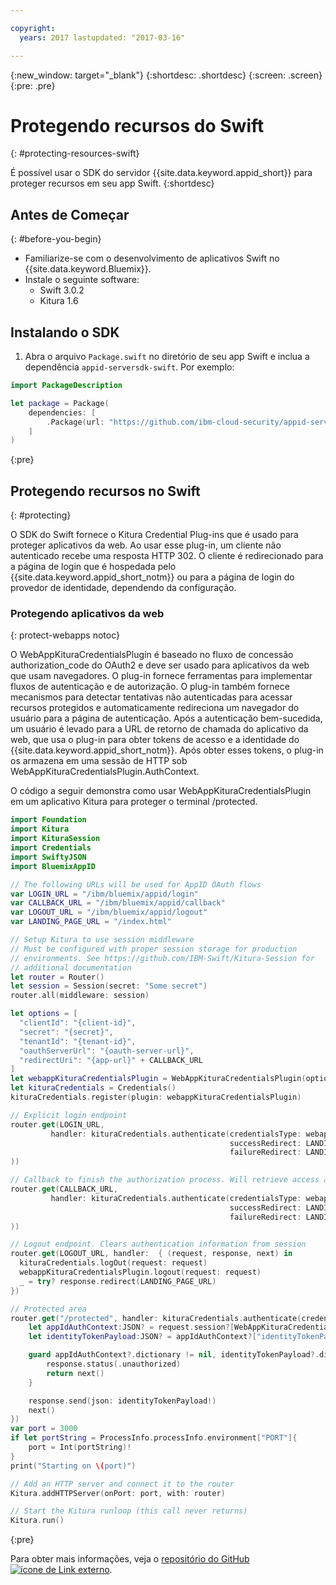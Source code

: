 ```yaml
---

copyright:
  years: 2017 lastupdated: "2017-03-16"

---
```


{:new_window: target="_blank"}
{:shortdesc: .shortdesc}
{:screen: .screen}
{:pre: .pre}


# Protegendo recursos do Swift
{: #protecting-resources-swift}

É possível usar o SDK do servidor {{site.data.keyword.appid_short}} para proteger recursos em seu app Swift.
{:shortdesc}


## Antes de Começar
{: #before-you-begin}

* Familiarize-se com o desenvolvimento de aplicativos Swift no {{site.data.keyword.Bluemix}}.
* Instale o seguinte software:
    * Swift 3.0.2
    * Kitura 1.6


## Instalando o SDK

1. Abra o arquivo `Package.swift` no diretório de seu app Swift e inclua a dependência `appid-serversdk-swift`. Por exemplo:

  ```swift
  import PackageDescription

  let package = Package(
      dependencies: [
          .Package(url: "https://github.com/ibm-cloud-security/appid-serversdk-swift.git", majorVersion: 1)
      ]
  )
  ```
  {:pre}

## Protegendo recursos no Swift
{: #protecting}

O SDK do Swift fornece o Kitura Credential Plug-ins que é usado para proteger aplicativos da web. Ao usar esse plug-in, um cliente não autenticado recebe uma
resposta HTTP 302. O cliente é redirecionado para a página de login que é hospedada pelo {{site.data.keyword.appid_short_notm}} ou para a página de login do
provedor de identidade, dependendo da configuração.



### Protegendo aplicativos da web
{: protect-webapps notoc}

O WebAppKituraCredentialsPlugin é baseado no fluxo de concessão authorization_code do OAuth2 e deve ser usado para aplicativos da web que usam navegadores. O
plug-in fornece ferramentas para implementar fluxos de autenticação e de autorização. O plug-in também fornece mecanismos para detectar tentativas não autenticadas
para acessar recursos protegidos e automaticamente redireciona um navegador do usuário para a página de autenticação. Após a autenticação bem-sucedida, um usuário é
levado para a URL de retorno de chamada do aplicativo da web, que usa o plug-in para obter tokens de acesso e a identidade do
{{site.data.keyword.appid_short_notm}}. Após obter esses tokens, o plug-in os armazena em uma sessão de HTTP sob WebAppKituraCredentialsPlugin.AuthContext.

O código a seguir demonstra como usar WebAppKituraCredentialsPlugin em um aplicativo Kitura para proteger o terminal /protected.

  ```swift
  import Foundation
  import Kitura
  import KituraSession
  import Credentials
  import SwiftyJSON
  import BluemixAppID

  // The following URLs will be used for AppID OAuth flows
  var LOGIN_URL = "/ibm/bluemix/appid/login"
  var CALLBACK_URL = "/ibm/bluemix/appid/callback"
  var LOGOUT_URL = "/ibm/bluemix/appid/logout"
  var LANDING_PAGE_URL = "/index.html"

  // Setup Kitura to use session middleware
  // Must be configured with proper session storage for production
  // environments. See https://github.com/IBM-Swift/Kitura-Session for
  // additional documentation
  let router = Router()
  let session = Session(secret: "Some secret")
  router.all(middleware: session)

  let options = [
  	"clientId": "{client-id}",
  	"secret": "{secret}",
  	"tenantId": "{tenant-id}",
  	"oauthServerUrl": "{oauth-server-url}",
  	"redirectUri": "{app-url}" + CALLBACK_URL
  ]
  let webappKituraCredentialsPlugin = WebAppKituraCredentialsPlugin(options: options)
  let kituraCredentials = Credentials()
  kituraCredentials.register(plugin: webappKituraCredentialsPlugin)

  // Explicit login endpoint
  router.get(LOGIN_URL,
  		   handler: kituraCredentials.authenticate(credentialsType: webappKituraCredentialsPlugin.name,
  												   successRedirect: LANDING_PAGE_URL,
  												   failureRedirect: LANDING_PAGE_URL
  ))

  // Callback to finish the authorization process. Will retrieve access and identity tokens from AppID
  router.get(CALLBACK_URL,
  		   handler: kituraCredentials.authenticate(credentialsType: webappKituraCredentialsPlugin.name,
  												   successRedirect: LANDING_PAGE_URL,
  												   failureRedirect: LANDING_PAGE_URL
  ))

  // Logout endpoint. Clears authentication information from session
  router.get(LOGOUT_URL, handler:  { (request, response, next) in
  	kituraCredentials.logOut(request: request)
  	webappKituraCredentialsPlugin.logout(request: request)
  	_ = try? response.redirect(LANDING_PAGE_URL)
  })

  // Protected area
  router.get("/protected", handler: kituraCredentials.authenticate(credentialsType: webappKituraCredentialsPlugin.name), { (request, response, next) in
      let appIdAuthContext:JSON? = request.session?[WebAppKituraCredentialsPlugin.AuthContext]
      let identityTokenPayload:JSON? = appIdAuthContext?["identityTokenPayload"]

      guard appIdAuthContext?.dictionary != nil, identityTokenPayload?.dictionary != nil else {
          response.status(.unauthorized)
          return next()
      }

      response.send(json: identityTokenPayload!)
      next()
  })
  var port = 3000
  if let portString = ProcessInfo.processInfo.environment["PORT"]{
      port = Int(portString)!
  }
  print("Starting on \(port)")

  // Add an HTTP server and connect it to the router
  Kitura.addHTTPServer(onPort: port, with: router)

  // Start the Kitura runloop (this call never returns)
  Kitura.run()
  ```
  {:pre}

Para obter mais informações, veja o <a href="https://github.com/ibm-cloud-security/appid-serversdk-swift" target="_blank">repositório do GitHub
<img src="../../icons/launch-glyph.svg" alt="ícone de Link externo"></a>.
